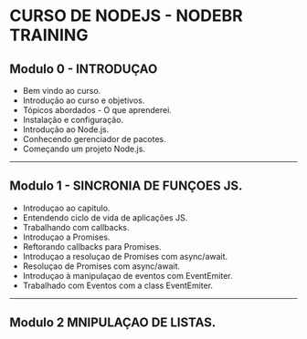 # CURSO DE NODEJS - NODEBR TRAINING

## Modulo 0 - INTRODUÇAO

- Bem vindo ao curso.
- Introdução ao curso e objetivos.
- Tópicos abordados - O que aprenderei.
- Instalação e configuração.
- Introdução ao Node.js.
- Conhecendo gerenciador de pacotes.
- Começando um projeto Node.js.

---

## Modulo 1 - SINCRONIA DE FUNÇOES JS.

- Introduçao ao capitulo.
- Entendendo ciclo de vida de aplicações JS.
- Trabalhando com callbacks.
- Introduçao a Promises.
- Reftorando callbacks para Promises.
- Introduçao a resoluçao de Promises com async/await.
- Resoluçao de Promises com async/await.
- Introduçao à manipulaçao de eventos com EventEmiter.
- Trabalhado com Eventos com a class EventEmiter.

---

## Modulo 2 MNIPULAÇAO DE LISTAS.
